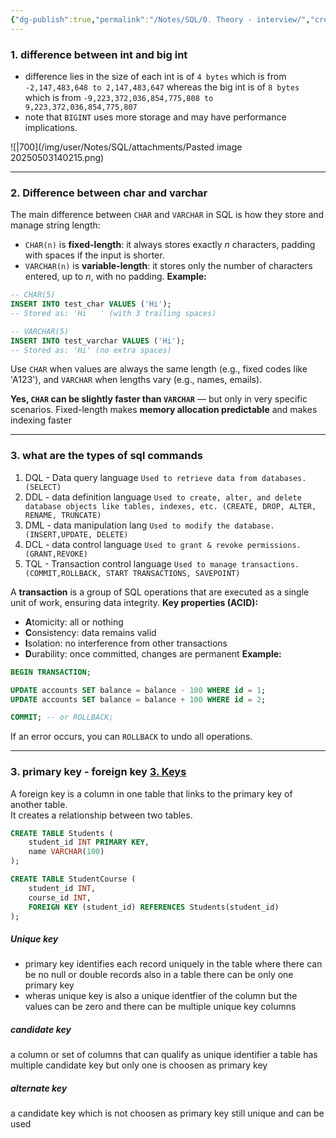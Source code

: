 ```yaml
---
{"dg-publish":true,"permalink":"/Notes/SQL/0. Theory - interview/","created":"2025-05-03T13:58:00.344+05:30"}
---
```



### 1. difference between int and big int
   -  difference lies in the size of each int is of `4 bytes` which is from `-2,147,483,648 to 2,147,483,647` whereas the big int is of     `8 bytes` which is from `-9,223,372,036,854,775,808 to 9,223,372,036,854,775,807` 
 -  note that `BIGINT` uses more storage and may have performance implications.

![|700](/img/user/Notes/SQL/attachments/Pasted image 20250503140215.png)

---

### 2. Difference between char and varchar
The main difference between `CHAR` and `VARCHAR` in SQL is how they store and manage string length:
* `CHAR(n)` is **fixed-length**: it always stores exactly *n* characters, padding with spaces if the input is shorter.
* `VARCHAR(n)` is **variable-length**: it stores only the number of characters entered, up to *n*, with no padding.
**Example:**
```sql
-- CHAR(5)
INSERT INTO test_char VALUES ('Hi');  
-- Stored as: 'Hi   ' (with 3 trailing spaces)

-- VARCHAR(5)
INSERT INTO test_varchar VALUES ('Hi');  
-- Stored as: 'Hi' (no extra spaces)
```
Use `CHAR` when values are always the same length (e.g., fixed codes like 'A123'), and `VARCHAR` when lengths vary (e.g., names, emails).

**Yes, `CHAR` can be slightly faster than `VARCHAR`** — but only in very specific scenarios. Fixed-length makes **memory allocation predictable** and makes indexing faster

---

### 3. what are the types of sql commands
1. DQL - Data query language `Used to retrieve data from databases. (SELECT)`
2. DDL - data definition language `Used to create, alter, and delete database objects like tables, indexes, etc. (CREATE, DROP, ALTER, RENAME, TRUNCATE)`
3. DML - data manipulation lang `Used to modify the database. (INSERT,UPDATE, DELETE)`
4. DCL - data control language `Used to grant & revoke permissions. (GRANT,REVOKE)`
5. TQL - Transaction control language `Used to manage transactions. (COMMIT,ROLLBACK, START TRANSACTIONS, SAVEPOINT)`

A **transaction** is a group of SQL operations that are executed as a single unit of work, ensuring data integrity.
**Key properties (ACID):**
* **A**tomicity: all or nothing
* **C**onsistency: data remains valid
* **I**solation: no interference from other transactions
* **D**urability: once committed, changes are permanent
**Example:**
```sql
BEGIN TRANSACTION;

UPDATE accounts SET balance = balance - 100 WHERE id = 1;
UPDATE accounts SET balance = balance + 100 WHERE id = 2;

COMMIT; -- or ROLLBACK;
```
If an error occurs, you can `ROLLBACK` to undo all operations.

---
### 3. primary key - foreign key [3. Keys](3.%20Keys.md)
A foreign key is a column in one table that links to the primary key of another table.  
It creates a relationship between two tables.
```sql
CREATE TABLE Students (
    student_id INT PRIMARY KEY,
    name VARCHAR(100)
);

CREATE TABLE StudentCourse (
    student_id INT,
    course_id INT,
    FOREIGN KEY (student_id) REFERENCES Students(student_id)
);
```
##### Unique key
- primary key identifies each record uniquely in the table where there can be no null or double records also in a table there can be only one primary key
- wheras unique key is also a unique identfier of the column but the values can be zero and there can be multiple unique key columns 
##### candidate key
a column or set of columns that can qualify as unique identifier
a table has multiple candidate key but only one is choosen as primary key
##### alternate key
a candidate key which is not choosen as primary key still unique and can be used
